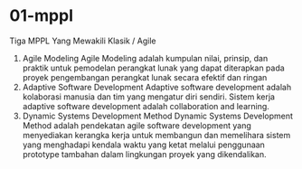 # 01-mppl
Tiga MPPL Yang Mewakili Klasik / Agile
1. Agile Modeling
    Agile Modeling adalah kumpulan nilai, prinsip, dan praktik untuk pemodelan perangkat lunak yang dapat diterapkan pada proyek pengembangan perangkat lunak secara efektif dan ringan
2. Adaptive Software Development
    Adaptive software development adalah kolaborasi manusia dan tim yang mengatur diri sendiri. Sistem kerja adaptive software development adalah collaboration and learning.
3. Dynamic Systems Development Method
    Dynamic Systems Development Method adalah pendekatan agile software development yang menyediakan kerangka kerja untuk membangun dan memelihara sistem yang menghadapi kendala waktu yang ketat melalui penggunaan prototype tambahan dalam lingkungan proyek yang dikendalikan.